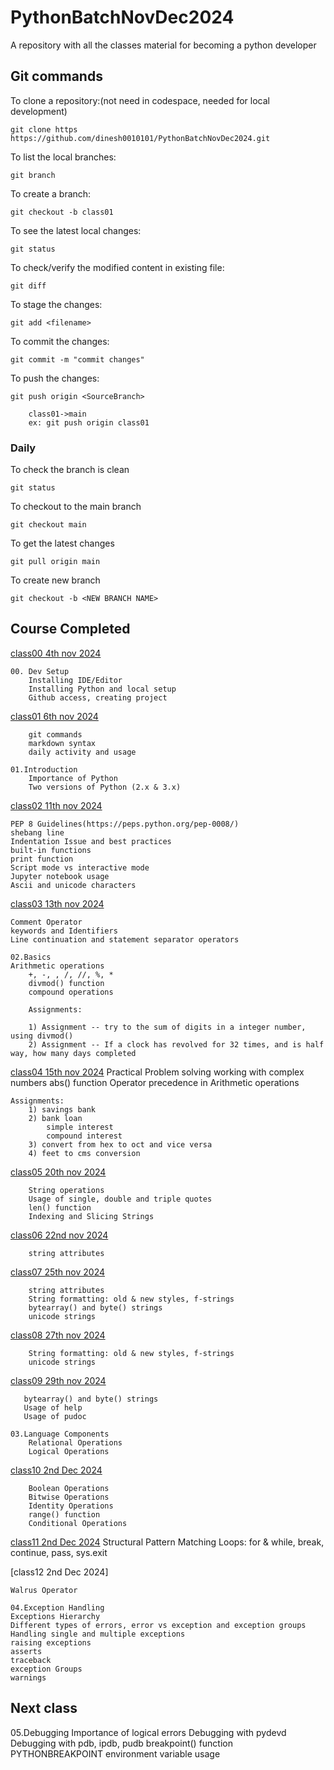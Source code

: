 # PythonBatchNovDec2024

A repository with all the classes material for becoming a python developer

## Git commands

To clone a repository:(not need in codespace, needed for local development)

    git clone https https://github.com/dinesh0010101/PythonBatchNovDec2024.git

To list the local branches:

    git branch

To create a branch:

    git checkout -b class01

To see the latest local changes:

    git status

To check/verify the modified content in existing file:

    git diff

To stage the changes:

    git add <filename>

To commit the changes:

    git commit -m "commit changes"

To push the changes:

    git push origin <SourceBranch>

        class01->main
        ex: git push origin class01

### Daily 

To check the branch is clean

    git status

To checkout to the main branch

    git checkout main

To get the latest changes

    git pull origin main

To create new branch

    git checkout -b <NEW BRANCH NAME>

## Course Completed

[class00 4th nov 2024](zoomrecordinglink)

    00. Dev Setup
        Installing IDE/Editor
        Installing Python and local setup
        Github access, creating project

[class01 6th nov 2024](zoomrecordinglink)

        git commands
        markdown syntax
        daily activity and usage

    01.Introduction
        Importance of Python
        Two versions of Python (2.x & 3.x)

[class02 11th nov 2024](zoomrecordinglink)

    PEP 8 Guidelines(https://peps.python.org/pep-0008/)
    shebang line
    Indentation Issue and best practices
    built-in functions
    print function
    Script mode vs interactive mode
    Jupyter notebook usage
    Ascii and unicode characters
	

[class03 13th nov 2024](zoomrecordinglink)

    Comment Operator
    keywords and Identifiers
    Line continuation and statement separator operators

    02.Basics
    Arithmetic operations
        +, -, , /, //, %, *
        divmod() function
        compound operations 
        
        Assignments:

        1) Assignment -- try to the sum of digits in a integer number, using divmod()
        2) Assignment -- If a clock has revolved for 32 times, and is half way, how many days completed


        
[class04 15th nov 2024](zoomrecordinglink)
        Practical Problem solving
        working with complex numbers
        abs() function
        Operator precedence in Arithmetic operations


    Assignments:
        1) savings bank
        2) bank loan
            simple interest
            compound interest
        3) convert from hex to oct and vice versa
        4) feet to cms conversion



[class05 20th nov 2024](zoomrecordinglink)

        String operations
        Usage of single, double and triple quotes
        len() function
        Indexing and Slicing Strings

[class06 22nd nov 2024](zoomrecordinglink)

        string attributes

[class07 25th nov 2024](zoomrecordinglink)

        string attributes
        String formatting: old & new styles, f-strings
        bytearray() and byte() strings
        unicode strings


[class08 27th nov 2024](zoomrecordinglink)

        String formatting: old & new styles, f-strings
        unicode strings


[class09 29th nov 2024](zoomrecordinglink)

       bytearray() and byte() strings
       Usage of help
       Usage of pudoc

    03.Language Components
        Relational Operations
        Logical Operations


[class10 2nd Dec 2024](zoomrecordinglink)

        Boolean Operations
        Bitwise Operations
        Identity Operations
        range() function
        Conditional Operations

[class11 2nd Dec 2024](zoomrecordinglink)
        Structural Pattern Matching
        Loops: for & while, break, continue, pass, sys.exit


[class12 2nd Dec 2024]
        
    Walrus Operator

    04.Exception Handling
    Exceptions Hierarchy
    Different types of errors, error vs exception and exception groups
    Handling single and multiple exceptions
    raising exceptions
    asserts
    traceback
    exception Groups
    warnings

## Next class
05.Debugging
	Importance of logical errors
	Debugging with pydevd
	Debugging with pdb, ipdb, pudb
	breakpoint() function
	PYTHONBREAKPOINT environment variable usage



